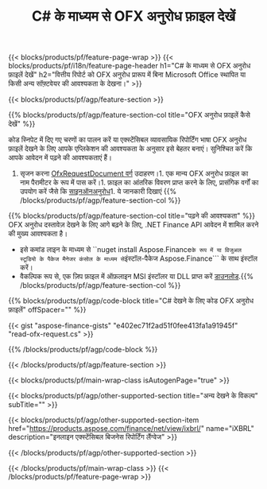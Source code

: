 ﻿---
title: C# के माध्यम से OFX अनुरोध फ़ाइल देखें
description: OFX अनुरोध फ़ाइल देखने के लिए नमूना कोड। .NET आधारित एप्लिकेशन में बैच OFX अनुरोध फ़ाइलों को देखने के लिए API उदाहरण कोड का उपयोग करें। 
url: /hi/net/view/ofx-request/
family: finance
platformtag: net
feature: view
informat: OFX request
outformat: 
otherformats: 
---
{{< blocks/products/pf/feature-page-wrap >}}
{{< blocks/products/pf/i18n/feature-page-header h1="C# के माध्यम से OFX अनुरोध फ़ाइलें देखें" h2="वित्तीय रिपोर्ट को OFX अनुरोध प्रारूप में बिना Microsoft Office स्थापित या किसी अन्य सॉफ़्टवेयर की आवश्यकता के देखना।" >}}

{{< blocks/products/pf/agp/feature-section >}}

{{% blocks/products/pf/agp/feature-section-col title="OFX अनुरोध फ़ाइलें कैसे देखें" %}}

कोड स्निपेट में दिए गए चरणों का पालन करें या एक्स्टेंसिबल व्यावसायिक रिपोर्टिंग भाषा OFX अनुरोध फ़ाइलें देखने के लिए आपके एप्लिकेशन की आवश्यकता के अनुसार इसे बेहतर बनाएं। सुनिश्चित करें कि आपके आवेदन में पढ़ने की आवश्यकताएं हैं।

1. सृजन करना [OfxRequestDocument वर्ग](https://apireference.aspose.com/finance/net/aspose.finance.ofx/ofxrequestdocument) उदाहरण।1. एक मान्य OFX अनुरोध फ़ाइल का नाम पैरामीटर के रूप में पास करें।1. फ़ाइल का आंतरिक विवरण प्राप्त करने के लिए, प्रासंगिक वर्गों का उपयोग करें जैसे कि [साइनऑनअनुरोध](https://apireference.aspose.com/finance/net/aspose.finance.ofx.signon/signonrequest)1. ये जानकारी दिखाएं
{{% /blocks/products/pf/agp/feature-section-col %}}

{{% blocks/products/pf/agp/feature-section-col title="पढ़ने की आवश्यकता" %}}
OFX अनुरोध दस्तावेज़ देखने के लिए आगे बढ़ने के लिए, .NET Finance API आवेदन में शामिल करने की मुख्य आवश्यकता है। 
- इसे कमांड लाइन के माध्यम से ``nuget install Aspose.Finance``` के रूप में या विजुअल स्टूडियो के पैकेज मैनेजर कंसोल के माध्यम से ```इंस्टॉल-पैकेज Aspose.Finance``` के साथ इंस्टॉल करें।
- वैकल्पिक रूप से, एक ज़िप फ़ाइल में ऑफ़लाइन MSI इंस्टॉलर या DLL प्राप्त करें [डाउनलोड](https://downloads.aspose.com/finance/net).{{% /blocks/products/pf/agp/feature-section-col %}}

{{% blocks/products/pf/agp/code-block title="C# देखने के लिए कोड OFX अनुरोध फ़ाइलें" offSpacer="" %}}

{{< gist "aspose-finance-gists" "e402ec71f2ad51f0fee413fa1a91945f" "read-ofx-request.cs" >}}

{{% /blocks/products/pf/agp/code-block %}}

{{< /blocks/products/pf/agp/feature-section >}}

{{< blocks/products/pf/main-wrap-class isAutogenPage="true" >}}

{{< blocks/products/pf/agp/other-supported-section title="अन्य देखने के विकल्प" subTitle="" >}}

{{< blocks/products/pf/agp/other-supported-section-item href="https://products.aspose.com/finance/net/view/ixbrl/" name="iXBRL" description="इनलाइन एक्स्टेंसिबल बिजनेस रिपोर्टिंग लैंग्वेज" >}}

{{< /blocks/products/pf/agp/other-supported-section >}}

{{< /blocks/products/pf/main-wrap-class >}}
{{< /blocks/products/pf/feature-page-wrap >}}